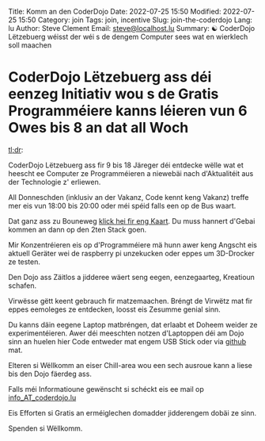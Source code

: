 Title: Komm an den CoderDojo
Date: 2022-07-25 15:50
Modified: 2022-07-25 15:50
Category: join
Tags: join, incentive
Slug: join-the-coderdojo
Lang: lu
Author: Steve Clement
Email: steve@localhost.lu
Summary: :yin_yang: CoderDojo Lëtzebuerg wéisst der wéi s de dengem Computer sees wat en wierklech soll maachen

# CoderDojo Lëtzebuerg ass déi eenzeg Initiativ wou s de Gratis Programméiere kanns léieren vun 6 Owes bis 8 an dat all Woch

<a href="https://en.wikipedia.org/wiki/Wikipedia:Too_long;_didn%27t_read" target="_blank">tl;dr</a>:

CoderDojo Lëtzebuerg ass fir 9 bis 18 Järeger déi entdecke wëlle wat et heescht ee Computer ze Programméieren a niewebäi nach d'Aktualitéit aus der Technologie z' erliewen.

All Donneschden (inklusiv an der Vakanz, Code kennt keng Vakanz) treffe mer eis vun 18:00 bis 20:00 oder méi spéid falls een op de Bus waart.

Dat ganz ass zu Bouneweg <a href="https://wiki.hackerspace.lu/wiki/Location" target="_blank">klick hei fir eng Kaart</a>.
Du muss hannert d'Gebai kommen an dann op den 2ten Stack goen.

Mir Konzentréieren eis op d'Programméiere mä hunn awer keng Angscht eis aktuell Geräter wei de raspberry pi unzekucken oder eppes um 3D-Drocker ze testen.

Den Dojo ass Zäitlos a jidderee wäert seng eegen, eenzegaarteg, Kreatioun schafen.

Virwësse gëtt keent gebrauch fir matzemaachen. Bréngt de Virwëtz mat fir eppes eemoleges ze entdecken, loosst eis Zesumme genial sinn.

Du kanns däin eegene Laptop matbréngen, dat erlaabt et Doheem weider ze experimentéieren. Awer déi meeschten notzen d'Laptoppen déi am Dojo sinn an huelen hier Code entweder mat engem USB Stick oder via <a href="https://github.com" target="_blank">github</a> mat.

Elteren si Wëllkomm an eiser Chill-area wou een sech ausroue kann a liese bis den Dojo fäerdeg ass.

Falls méi Informatioune gewënscht si schéckt eis ee mail op <a href="mailto:info@coderdojo.lu">info_AT_coderdojo.lu</a>

Eis Efforten si Gratis an erméiglechen domadder jidderengem dobäi ze sinn.

Spenden si Wëllkomm.
